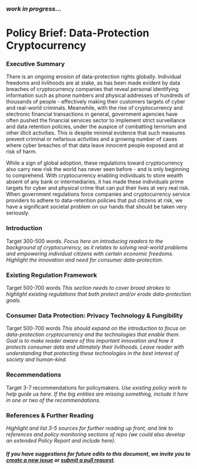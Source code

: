 ### _work in progress..._
# Policy Brief: Data-Protection Cryptocurrency

### Executive Summary
There is an ongoing erosion of data-protection rights globally. Individual freedoms and livlihoods are at stake, as has been made evident by data breaches of cryptocurrency companies that reveal personal identifying information such as phone numbers and physical addresses of hundreds of thousands of people - effectively making their customers targets of cyber and real-world criminals. Meanwhile, with the rise of cryptocurrency and electronic financial transactions in general, government agencies have often pushed the financial services sector to implement strict surveillance and data retention policies, under the auspice of combatting terrorism and other illicit activities. This is despite minimal evidence that such measures prevent criminal or nefarious activities and a growing number of cases where cyber breaches of that data leave innocent people exposed and at risk of harm. 

While a sign of global adoption, these regulations toward cryptocurrency also carry new risk the world has never seen before - and is only beginning to comprehend. With cryptocurrency enabling individuals to store wealth absent of any bank or intermediaries, it has made these individuals prime targets for cyber and physical crime that can put their lives at very real risk. When government regulations force companies and cryptocurrency service providers to adhere to data-retention policies that put citizens at risk, we have a significant societal problem on our hands that should be taken very seriously.

### Introduction
Target 300-500 words. *Focus here on introducing readers to the background of cryptocurrency, as it relates to solving real-world problems and empowering individual citizens with certain economic freedoms. Highlight the innovation and need for consumer data-protection.*

### Existing Regulation Framework
Target 500-700 words *This section needs to cover broad strokes to highlight existing regulations that both protect and/or erode data-protection goals.*

### Consumer Data Protection: Privacy Technology & Fungibility
Target 500-700 words *This should expand on the introduction to focus on data-protection cryptocurrency and the technologies that enable them. Goal is to make reader aware of this important innovation and how it protects consumer data and ultimately their livlihoods. Leave reader with understanding that protecting these technologies in the best interest of society and human-kind.*

### Recommendations
Target 3-7 recommendations for policymakers. *Use existing policy work to help guide us here. If the big entities are missing something, include it here in one or two of the recommendations.*

### References & Further Reading
*Highlight and list 3-5 sources for further reading up front, and link to references and policy monitoring sections of repo (we could also develop an extended Policy Report and include here).*

#### _If you have suggestions for future edits to this document, we invite you to [create a new issue](https://github.com/monero-outreach/policy-brief/issues) or [submit a pull request](https://github.com/monero-outreach/policy-brief/pulls)._
